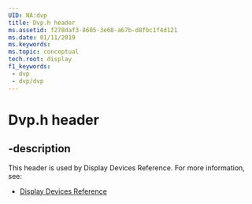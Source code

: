 ```yaml
---
UID: NA:dvp
title: Dvp.h header
ms.assetid: f278daf3-8605-3e68-a67b-d8fbc1f4d121
ms.date: 01/11/2019
ms.keywords: 
ms.topic: conceptual
tech.root: display
f1_keywords:
 - dvp
 - dvp/dvp
---
```


# Dvp.h header


## -description

This header is used by Display Devices Reference. For more information, see:

- [Display Devices Reference](../_display/index.md)


